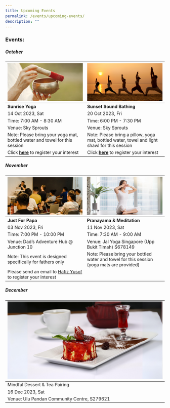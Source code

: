 ```yaml
---
title: Upcoming Events
permalink: /events/upcoming-events/
description: ""
---
```

### Events:


##### **October**
|![](/images/soundbath.png) | ![](/images/sunset%20yoga.png)|  
| -------- | -------- |
| **Sunrise Yoga**  |**Sunset Sound Bathing**| 
| 14 Oct 2023, Sat  |20 Oct 2023, Fri | 
|Time: 7:00 AM - 8:30 AM| Time: 6:00 PM - 7:30 PM |
Venue: Sky Sprouts | Venue: Sky Sprouts | 
Note: Please bring your yoga mat, bottled water and towel for this session | Note: Please bring a pillow, yoga mat, bottled water, towel and light shawl for this session |
Click [**here**](https://www.onepa.gov.sg/events/lean-on-me-sunrise-yoga-and-conversations-on-mental-wellbeing-28956670 ) to register your interest | Click [**here**](https://www.onepa.gov.sg/events/lean-on-me-sunset-sound-bathing-24009791 ) to register your interest | 


##### **November**
|![](/images/dads-event.png)|![](/images/pranayama-meditation.png)|
| -------- | -------- |
| **Just For Papa** | **Pranayama & Meditation** |
|03 Nov 2023, Fri  | 11 Nov 2023, Sat |
| Time: 7:00 PM - 10:00 PM | Time: 7:30 AM - 9:00 AM |
| Venue: Dad’s Adventure Hub @ Junction 10 | Venue: Jal Yoga Singapore (Upp Bukit Timah) S678149 |
| Note: This event is designed specifically for fathers only | Note: Please bring your bottled water and towel for this session (yoga mats are provided) 
|Please send an email to [Hafiz Yusof](mailto:Hafiz_YUSOF@pa.gov.sg) to register your interest | 



##### **December**
|![](/images/dessert-tea.png)|
| -------- |
| Mindful Dessert & Tea Pairing|
| 16 Dec 2023, Sat |
| Venue: Ulu Pandan Community Centre, S279621|